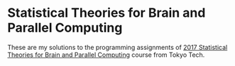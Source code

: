 # Statistical Theories for Brain and Parallel Computing

These are my solutions to the programming assignments of [2017 Statistical Theories for Brain and Parallel Computing](http://www.ocw.titech.ac.jp/index.php?module=General&action=T0300&GakubuCD=2&GakkaCD=321818&KeiCD=&KougiCD=201704675&Nendo=2017&lang=EN&vid=03) course from Tokyo Tech.
